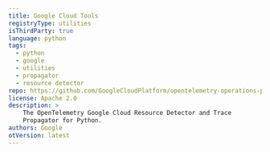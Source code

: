 ```yaml
---
title: Google Cloud Tools
registryType: utilities
isThirdParty: true
language: python
tags:
  - python
  - google
  - utilities
  - propagator
  - resource detector
repo: https://github.com/GoogleCloudPlatform/opentelemetry-operations-python/tree/master/opentelemetry-tools-google-cloud
license: Apache 2.0
description: >
    The OpenTelemetry Google Cloud Resource Detector and Trace
    Propagator for Python.
authors: Google
otVersion: latest
---
```

